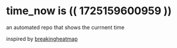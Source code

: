 # time_now is (( 1725159600959 ))

an automated repo that shows the currnent time

inspired by [breakingheatmap](https://github.com/breakingheatmap/breakingheatmap)